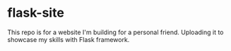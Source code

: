 # flask-site
This repo is for a website I'm building for a personal friend. Uploading it to showcase my skills with Flask framework.
